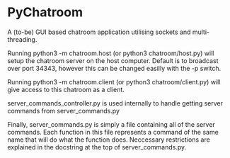 # PyChatroom
A (to-be) GUI based chatroom application utilising sockets and multi-threading.

Running python3 -m chatroom.host (or python3 chatroom/host.py) will setup the chatroom server on the host computer.
Default is to broadcast over port 34343, however this can be changed easilly with the -p switch.

Running python3 -m chatroom.client (or python3 chatroom/client.py) will give access to this chatroom as a client. 

server_commands_controller.py is used internally to handle getting
server commands from server_commands.py

Finally, server_commands.py is simply a file containing all of the server commands.
Each function in this file represents a command of the same name that will do what
the function does. Neccessary restrictions are explained in the docstring at the
top of server_commands.py.
